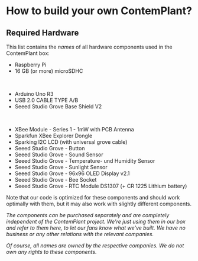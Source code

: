 # How to build your own ContemPlant?

## Required Hardware
This list contains the _names_ of all hardware components used in the ContemPlant box:
- Raspberry Pi
- 16 GB (or more) microSDHC

 
- Arduino Uno R3
- USB 2.0 CABLE TYPE A/B
- Seeed Studio Grove Base Shield V2

 
- XBee Module - Series 1 - 1mW with PCB Antenna
- Sparkfun XBee Explorer Dongle
- Sparking I2C LCD (with universal grove cable)
- Seeed Studio Grove - Button
- Seeed Studio Grove - Sound Sensor
- Seeed Studio Grove - Temperature- und Humidity Sensor
- Seeed Studio Grove - Sunlight Sensor
- Seeed Studio Grove - 96x96 OLED Display v2.1
- Seeed Studio Grove - Bee Socket
- Seeed Studio Grove - RTC Module DS1307 (+ CR 1225 Lithium battery)


Note that our code is optimized for these components and should work optimally with them, but it may also work with slightly different components.

_The components can be purchased separately and are completely independent of the ContemPlant project. We're just using them in our box and refer to them here, to let our fans know what we've built. We have no business or any other relations with the relevant companies._

_Of course, all names are owned by the respective companies. We do not own any rights to these components._
